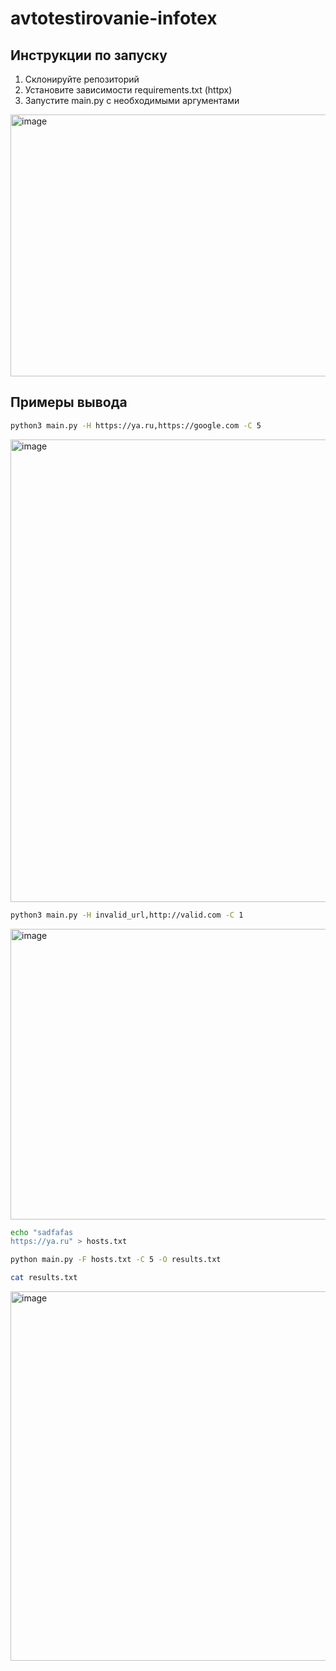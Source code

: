# avtotestirovanie-infotex

## Инструкции по запуску
1) Склонируйте репозиторий
2) Установите зависимости requirements.txt (httpx)
3) Запустите main.py с необходимыми аргументами

<img width="1645" height="419" alt="image" src="https://github.com/user-attachments/assets/c507fc2f-7a42-4623-82be-8c16c652c1ad" />

## Примеры вывода

```bash
python3 main.py -H https://ya.ru,https://google.com -C 5
```
<img width="1687" height="740" alt="image" src="https://github.com/user-attachments/assets/3133f645-0afa-4ef7-82d6-cae25c925700" />

```bash
python3 main.py -H invalid_url,http://valid.com -C 1 
```
<img width="1555" height="465" alt="image" src="https://github.com/user-attachments/assets/48ed663a-944a-46a8-bb81-c3e8421e879d" />

```bash
echo "sadfafas
https://ya.ru" > hosts.txt

python main.py -F hosts.txt -C 5 -O results.txt

cat results.txt
```

<img width="1890" height="591" alt="image" src="https://github.com/user-attachments/assets/deecf93a-f361-4f18-b1e0-0107dddd64b5" />

